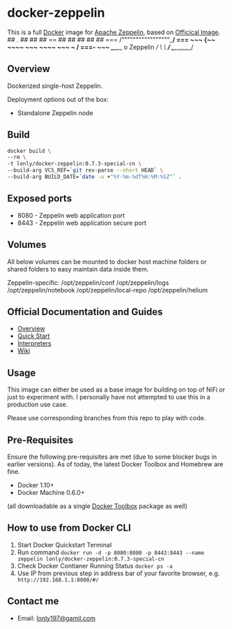 # docker-zeppelin

This is a full [Docker](https://www.docker.com/what-docker) image for [Apache Zeppelin](http://zeppelin.apache.org), based on [Officical Image](https://hub.docker.com/r/apache/zeppelin/).
                        ##         .
                  ## ## ##        ==
               ## ## ## ## ##    ===
           /"""""""""""""""""\___/ ===
      ~~~ {~~ ~~~~ ~~~ ~~~~ ~~~ ~ /  ===- ~~~
           \______ o Zeppelin  __/
             \    \         __/
              \____\_______/

## Overview

Dockerized single-host Zeppelin.

Deployment options out of the box:
- Standalone Zeppelin node

## Build

```bash
docker build \
--rm \
-t lonly/docker-zeppelin:0.7.3-special-cn \
--build-arg VCS_REF=`git rev-parse --short HEAD` \
--build-arg BUILD_DATE=`date -u +"%Y-%m-%dT%H:%M:%SZ"` .
```

## Exposed ports

- 8080 - Zeppelin web application port
- 8443 - Zeppelin web application secure port


## Volumes

All below volumes can be mounted to docker host machine folders or shared folders to easy maintain data inside them. 

Zeppelin-specific:
/opt/zeppelin/conf
/opt/zeppelin/logs
/opt/zeppelin/notebook
/opt/zeppelin/local-repo
/opt/zeppelin/helium


## Official Documentation and Guides

- [Overview](http://zeppelin.apache.org/docs/0.7.3)
- [Quick Start](http://zeppelin.apache.org/docs/0.7.3/install/install.html)
- [Interpreters](http://zeppelin.apache.org/docs/0.7.3/manual/interpreters.html)
- [Wiki](https://cwiki.apache.org/confluence/display/ZEPPELIN/Zeppelin+Home)

## Usage

This image can either be used as a base image for building on top of NiFi or just to experiment with. I personally have not attempted to use this in a production use case.

Please use corresponding branches from this repo to play with code.


## Pre-Requisites
Ensure the following pre-requisites are met (due to some blocker bugs in earlier versions). As of today, the latest Docker Toolbox and Homebrew are fine.

- Docker 1.10+
- Docker Machine 0.6.0+

(all downloadable as a single [Docker Toolbox](https://www.docker.com/products/docker-toolbox) package as well)

## How to use from Docker CLI

1. Start Docker Quickstart Terminal
2. Run command  `docker run -d -p 8080:8080 -p 8443:8443 --name zeppelin lonly/docker-zeppelin:0.7.3-special-cn`
3. Check Docker Contianer Running Status `docker ps -a`
4. Use IP from previous step in address bar of your favorite browser, e.g. ` http://192.168.1.1:8080/#/`

## Contact me

- Email: <lonly197@gamil.com>